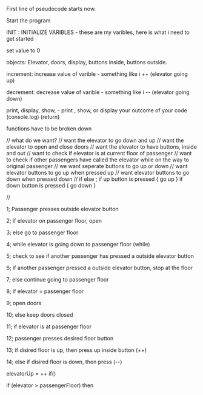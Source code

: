 First line of pseudocode starts now.

Start the program

INIT : INITIALIZE VARIBLES - these are my varibles, here is what i need to get started

set value to 0 

objects: Elevator, doors, display, buttons inside, buttons outside. 

increment: increase value of varible - something like i ++ (elevator going up)

decrement: decrease value of varible - something like i -- (elevator going down)

print, display, show, - print , show, or display your outcome of your code (console.log) (return) 

functions have to be broken down 

// what do we want?
// want the elevator to go down and up
// want the elevator to open and close doors
// want the elevator to have buttons, inside and out
// want to check if elevator is at current floor of passenger
// want to check if other passengers have called the elevator while on the way to original passenger
// we want seperate buttons to go up or down
// want elevator buttons to go up when pressed up
// want elevator buttons to go down when pressed down
// if else ; if up button is pressed {
    go up
}
if down button is pressed {
    go down 
}

// 

1; Passenger presses outside elevator button

2; if elevator on passenger floor, open

3; else go to passenger floor

4; while elevator is going down to passenger floor (while)

5; check to see if another passenger has pressed a outside elevator button

6; if another passenger pressed a outside elevator button, stop at the floor

7; else continue going to passenger floor

8; if elevator = passenger floor 

9; open doors 

10; else keep doors closed 

11; if elevator is at passenger floor 

12; passenger presses desired floor button

13; if disired floor is up, then press up inside button (++)

14; else if disired floor is down, then press  (--)

elevatorUp = ++ 
if()


if (elevator > passengerFloor) 
    then 
